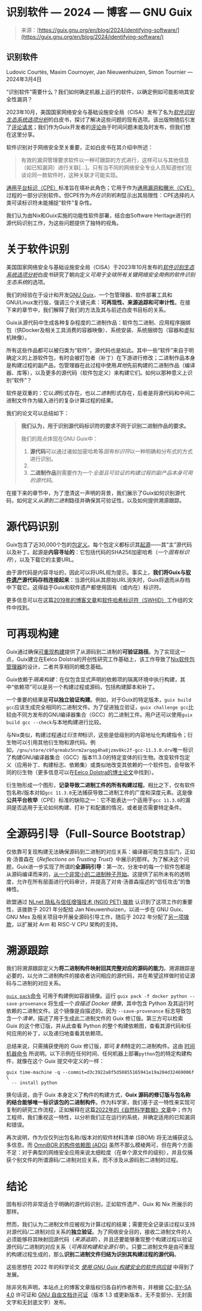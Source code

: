 <!--yml

category: 未分类

date: 2024-05-27 14:55:08

-->

# 识别软件 — 2024 — 博客 — GNU Guix

> 来源：[https://guix.gnu.org/en/blog/2024/identifying-software/](https://guix.gnu.org/en/blog/2024/identifying-software/)

## 识别软件

Ludovic Courtès, Maxim Cournoyer, Jan Nieuwenhuizen, Simon Tournier — 2024年3月4日

“识别软件”需要什么？我们如何确定机器上运行的软件，以确定例如可能影响其安全性漏洞？

2023年10月，美国国家网络安全与基础设施安全局（CISA）发布了名为[*软件识别生态系统选项分析*](https://www.cisa.gov/resources-tools/resources/software-identification-ecosystem-option-analysis)的白皮书，探讨了解决这些问题的现有选项。该出版物随后引发了[评论请求](https://www.regulations.gov/document/CISA-2023-0026-0001)；我们作为Guix开发者的[评论](https://git.savannah.gnu.org/cgit/guix/maintenance.git/plain/doc/cisa-2023-0026-0001/cisa-2023-0026-0001.pdf)由于时间问题未能及时发布，但我们想在这里分享。

软件识别对于网络安全至关重要，正如白皮书在其介绍中所述：

> 有效的漏洞管理要求软件以一种可跟踪的方式进行，这样可以与其他信息（如已知漏洞）进行关联[...]。只有当不同的网络安全专业人员知道他们在谈论同一款软件时，这种关联才可能实现。

[通用平台标识（CPE）](https://en.wikipedia.org/wiki/Common_Platform_Enumeration)标准旨在填补此角色；它用于作为[通用漏洞和曝光（CVE）](https://en.wikipedia.org/wiki/Common_Vulnerabilities_and_Exposures)过程的一部分识别软件。但CPE作为*外在识别机制*显示出其局限性：CPE选择的人类可读标识符未能捕捉“软件”复杂性。

我们认为由Nix和Guix实施的功能性软件部署，结合由Software Heritage进行的源代码识别工作，为这些问题提供了独特的视角。

# 关于软件识别

美国国家网络安全与基础设施安全局（CISA）于2023年10月发布的[*软件识别生态系统选项分析*](https://www.cisa.gov/resources-tools/resources/software-identification-ecosystem-option-analysis)白皮书研究了朝向定义*可用于全球所有关键网络安全用例的软件识别生态系统*的选项。

我们的经验在于设计和开发[GNU Guix](https://guix.gnu.org)，一个包管理器、软件部署工具和GNU/Linux发行版，强调三个关键元素：**可再现性、来源追踪和可审计性**。在接下来的章节中，我们解释了我们的方法及其与前述白皮书目标的关系。

Guix从源代码中生成各种复杂程度的二进制作品：软件包二进制、应用程序捆绑包（供Docker及相关工具消费的容器映像）、系统安装、系统捆绑包（容器和虚拟机映像）。

所有这些作品都可以被归类为“软件”，源代码也是如此。其中一些“软件”来自于明确定义的上游软件包，有时会被打包者（补丁）在下游进行修改；二进制作品本身是构建过程的副产品，包管理器在此过程中使用*其他*先前构建的二进制作品（编译器、库等），以及更多的源代码（软件包定义）来构建它们。如何以那种意义上识别“软件”？

软件是双重的：它以*源*形式存在，也以*二进制*形式存在，后者是将源代码和中间二进制文件作为输入进行的复杂计算过程的结果。

我们的论文可以总结如下：

> **我们认为，用于识别源代码标识符的要求不同于识别二进制作品的要求。**
> 
> 我们的观点体现在GNU Guix中：
> 
> 1.  **源代码**可以通过诸如加密哈希等*固有标识符*以一种明确和分布式的方式进行识别。
> 1.  
> 1.  **二进制作品**则需要作为一个*全面且可验证的构建过程的副产品本身可用的源代码*。

在接下来的章节中，为了澄清这一声明的背景，我们展示了Guix如何识别源代码，如何定义*从源到二进制*路径并确保其可验证性，以及如何提供溯源跟踪。

# 源代码识别

Guix包含了近30,000个包的[包定义](https://guix.gnu.org/manual/en/html_node/Defining-Packages.html)。每个包定义都标识其[起源](https://guix.gnu.org/manual/en/html_node/origin-Reference.html)——其“主”源代码以及补丁。起源是**内容寻址的**：它包括代码的SHA256加密哈希（一个*固有标识符*），以及下载它的主要URL。

由于源代码是内容寻址的，因此可以将URL视为提示。事实上，**我们将Guix与[软件遗产](https://www.softwareheritage.org)源代码存档连接起来**：当源代码从其原始URL消失时，Guix将退而从存档中下载它。这得益于Guix和软件遗产都使用固有（或内在）标识符。

更多信息可以在这篇[2019年的博客文章](https://guix.gnu.org/en/blog/2019/connecting-reproducible-deployment-to-a-long-term-source-code-archive/)和[软件哈希标识符（SWHID）](https://www.swhid.org/)工作组的文件中找到。

# 可再现构建

Guix通过确保[可重现构建](https://reproducible-builds.org)提供了从源码到二进制的**可验证路径**。为了实现这一点，Guix建立在Eelco Dolstra的开创性研究工作基础上，该工作导致了[Nix软件包管理器](https://nixos.org)的设计，二者共享相同的概念基础。

Guix依赖于*隔离构建*：在仅包含显式声明的依赖项的隔离环境中执行构建，其中“依赖项”可以是另一个构建过程或源码，包括构建脚本和补丁。

一个重要的结果是**可以独立验证构建**。例如，对于Guix的特定版本，`guix build gcc`应该生成完全相同的二进制文件。为了促进独立验证，`guix challenge gcc`比较由不同方发布的GNU编译器集合（GCC）的二进制工件。用户还可以使用`guix build gcc --check`与本地构建进行比较。

与Nix类似，构建过程通过*衍生物*标识，这些是低级别的内容地址化构建指令；衍生物可以引用其他衍生物和源代码。例如，`/gnu/store/c9fqrmabz5nrm2arqqg4ha8jzmv0kc2f-gcc-11.3.0.drv`唯一标识了构建GNU编译器集合（GCC）版本11.3.0的特定变体的衍生物。改变软件包定义（应用补丁、构建标志、依赖集）或类似地改变其依赖的一个软件包，会导致不同的衍生物（更多信息可以在[Eelco Dolstra的博士论文](https://edolstra.github.io/pubs/phd-thesis.pdf)中找到）。

衍生物形成一个图形，**记录导致二进制工件的所有构建过程**。相比之下，仅有软件包名称/版本对如`gcc 11.3.0`无法捕获导致二进制工件的广度和深度元素。这是像**公共平台枚举**（CPE）标准的缺陷之一：它不能表达一个适用于`gcc 11.3.0`的漏洞是否适用于无论如何构建、打补丁和配置的情况，或者是否需要特定条件。

# 全源码引导（Full-Source Bootstrap）

仅依靠可复现构建无法确保源码到二进制的对应关系：编译器可能包含后门，正如肯·汤普森在《*Reflections on Trusting Trust*》中展示的那样。为了解决这个问题，Guix进一步实现了所谓的**全源码引导**：第一次，分发中的每一个软件包都是从源码编译而来的，[从一个非常小的二进制种子开始](https://guix.gnu.org/en/blog/2023/the-full-source-bootstrap-building-from-source-all-the-way-down/)。这提供了前所未有的透明度，允许在所有层面进行代码审计，并提高了对肯·汤普森描述的“信任攻击”的鲁棒性。

欧盟通过 [NLnet 隐私与信任增强技术 (NGI0 PET) 拨款](https://nlnet.nl/project/GNUMes-fullsource/) 认识到了这项工作的重要性，该拨款于 2021 年分配给 Jan Nieuwenhuizen，以进一步在 GNU Guix、GNU Mes 及相关项目中开展全源码引导工作，随后于 2022 年分配了[另一项拨款](https://nlnet.nl/project/GNUMes-ARM_RISC-V/)，以扩展对 Arm 和 RISC-V CPU 架构的支持。

# 溯源跟踪

我们将溯源跟踪定义为**将二进制构件映射回其完整对应的源码的能力**。溯源跟踪是必要的，以允许二进制构件的接收者访问相应的源代码，并在希望这样做时验证源码与二进制的对应关系。

[`guix pack`命令](https://guix.gnu.org/manual/en/html_node/Invoking-guix-pack.html) 可用于构建例如容器镜像。运行 `guix pack -f docker python --save-provenance` 将生成一个*自描述 Docker 镜像*，其中包含 Python 及其运行时依赖的二进制文件。这个镜像是自描述的，因为 `--save-provenance` 标志导致包含一个*清单*，描述了用于生成此二进制文件的 Guix 修订版。第三方可以检索 Guix 的这个修订版，并从此查看 Python 的整个构建依赖图，查看其源代码和任何应用的补丁，以及递归地查看其依赖项。

总结来说，只需捕获使用的 Guix 修订版，即可*复制*特定的二进制构件。这由 [时间机器命令](https://guix.gnu.org/manual/en/html_node/Invoking-guix-time_002dmachine.html) 所说明。以下示例在任何时间、任何机器上部署`python`包的特定构建构件，就像在这个 Guix 提交中定义的一样：

```
guix time-machine -q --commit=d3c3922a8f5d50855165941e19a204d32469006f \
  -- install python
```

换句话说，由于 Guix 本身定义了构件的构建方式，**Guix 源码的修订版与包名称的结合能够唯一标识该包的二进制构件**。作为科学家，我们基于这一特性来实现可复制的研究工作流程，正如解释在这篇[2022年的《自然科学数据》文章](https://doi.org/10.1038/s41597-022-01720-9)中；作为工程师，我们重视这一特性，以分析我们正在运行的系统，并确定适用的已知漏洞和错误。

再次说明，作为仅仅列出包名称/版本对的软件材料清单 (SBOM) 将无法捕获这么多信息。而 [OmniBOR 的构件依赖图 (ADG)](https://omnibor.io/) 虽然不那么模棱两可，但在两个方面不足：对于典型的网络安全应用来说太细粒度（在单个源文件的级别），并且仅捕获个别文件的所谓源码/二进制对应关系，而不涉及从源码到二进制的过程。

# 结论

固有标识符非常适合于明确的源代码识别，正如软件遗产、Guix 和 Nix 所展示的那样。

然而，我们认为二进制文件应被视为计算过程的结果；需要完全记录该过程以支持对源代码/二进制对应关系的**独立验证**。为了网络安全目的，接收二进制文件的人必须能够将其映射回源代码（*来源追踪*），并且还要能够重现整个构建过程以验证源代码/二进制的对应关系（*可再现构建和全源引导*）。只要二进制文件是由可重现的构建过程生成的，那么**识别二进制文件归结为识别其构建过程的源代码**。

这些思想在 2022 年的科学论文 [*使用 GNU Guix 构建安全的软件供应链*](https://doi.org/10.22152/programming-journal.org/2023/7/1) 中得到了发展。

除非另有声明，本站点上的博客文章版权归各自的作者所有，并根据 [CC-BY-SA 4.0](https://creativecommons.org/licenses/by-sa/4.0/) 许可证和 [GNU 自由文档许可证](https://www.gnu.org/licenses/fdl-1.3.html)（版本 1.3 或更新版本，无不变部分、无封面文字和无封底文字）发布。
